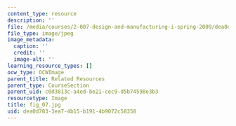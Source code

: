 ```yaml
---
content_type: resource
description: ''
file: /media/courses/2-007-design-and-manufacturing-i-spring-2009/dea0d7833ea74b15b1914b9072c58358_fig_07.jpg
file_type: image/jpeg
image_metadata:
  caption: ''
  credit: ''
  image-alt: ''
learning_resource_types: []
ocw_type: OCWImage
parent_title: Related Resources
parent_type: CourseSection
parent_uid: c0d3813c-a4ed-be21-cec9-d5b74598e3b3
resourcetype: Image
title: fig_07.jpg
uid: dea0d783-3ea7-4b15-b191-4b9072c58358
---
```

